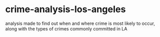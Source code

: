 # crime-analysis-los-angeles

analysis made to find out when and where crime is most likely to occur, along with the types of crimes commonly committed in LA
